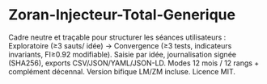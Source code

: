 # Zoran-Injecteur-Total-Generique
Cadre neutre et traçable pour structurer les séances utilisateurs : Exploratoire (≥3 sauts/ idée) → Convergence (≥3 tests, indicateurs invariants, FI≥0.92 modifiable). Saisie par idée, journalisation signée (SHA256), exports CSV/JSON/YAML/JSON-LD. Modes 12 mois / 12 rangs + complément décennal. Version bifique LM/ZM incluse. Licence MIT.
